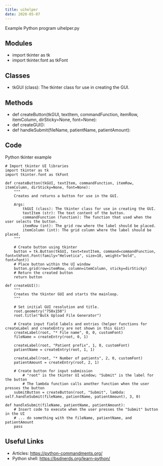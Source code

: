```yaml
---
title: uihelper
date: 2020-05-07
---
```

Example Python program uihelper.py

## Modules

* import tkinter as tk
* import tkinter.font as tkFont

## Classes

* tkGUI (class): The tkinter class for use in creating the GUI.

## Methods

* def createButton(tkGUI, textItem, commandFunction, itemRow, itemColumn, dirSticky=None, font=None):
* def createGUI():
* def handleSubmit(fileName, patientName, patientAmount):

## Code

Python tkinter example

    # Import tkinter UI libraries
    import tkinter as tk
    import tkinter.font as tkFont
    
    def createButton(tkGUI, textItem, commandFunction, itemRow, itemColumn, dirSticky=None, font=None):
        """
        Creates and returns a button for use in the GUI.
        
        Args: 
            tkGUI (class): The tkinter class for use in creating the GUI.
            textItem (str): The text content of the button.
            commandFunction (function): The function that used when the user selects the button.
            itemRow (int): The grid row where the label should be placed.
            itemColumn (int): The grid column where the label should be placed.
        """
        
        # Create button using tkinter
        button = tk.Button(tkGUI, text=textItem, command=commandFunction, font=tkFont.Font(family="Helvetica", size=10, weight="bold", font=font))
        # Place button within the UI window
        button.grid(row=itemRow, column=itemColumn, sticky=dirSticky)
        # Return the created button
        return button
       
    def createGUI():
    	"""
    	Creates the tkinter GUI and starts the mainloop.
    	"""
    
    	# Set initial GUI resolution and title.
    	root.geometry("750x150")
    	root.title("Bulk Upload File Generator")
    	
    	# Create input field labels and entries (helper functions for createLabel and createEntry are not shown in this Gist)
    	createLabel(root, "* File name", 0, 0, customFont)
    	fileName = createEntry(root, 0, 1)
    	
    	createLabel(root, "Patient prefix", 1, 0, customFont)
    	patientName = createEntry(root, 1, 1)
    
    	createLabel(root, "* Number of patients", 2, 0, customFont)
    	patientAmount = createEntry(root, 2, 1)
    	
    	# Create button for input submission
            # "root" is the tkinter UI window; "Submit" is the label for the button
            # The lambda function calls another function when the user presses the button
    	submitButton = createButton(root, "Submit", lambda: self.handleSubmit(fileName, patientName, patientAmount), 3, 0)
    
    def handleSubmit(fileName, patientName, patientAmount):
        # Insert code to execute when the user presses the "Submit" button in the UI
        # ... do something with the fileName, patientName, and patientAmount
        pass

## Useful Links

- Articles: https://python-commandments.org/
- Python shell: https://bsdnerds.org/learn-python/
